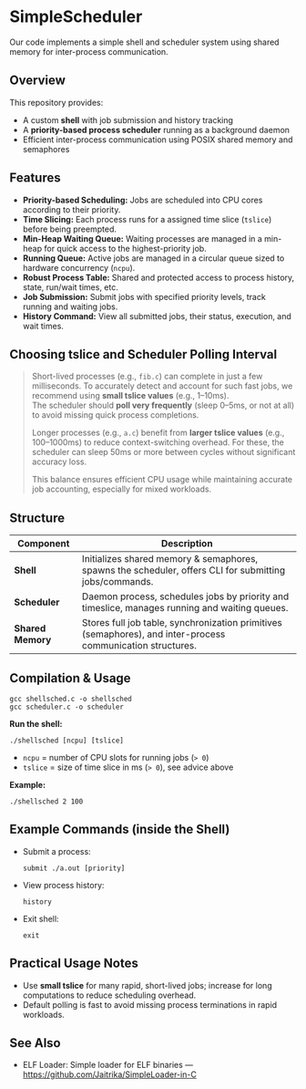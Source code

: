 # SimpleScheduler

Our code implements a simple shell and scheduler system using shared memory for inter-process communication.

## Overview

This repository provides:
- A custom **shell** with job submission and history tracking
- A **priority-based process scheduler** running as a background daemon
- Efficient inter-process communication using POSIX shared memory and semaphores

## Features

- **Priority-based Scheduling:** Jobs are scheduled into CPU cores according to their priority.
- **Time Slicing:** Each process runs for a assigned time slice (`tslice`) before being preempted.
- **Min-Heap Waiting Queue:** Waiting processes are managed in a min-heap for quick access to the highest-priority job.
- **Running Queue:** Active jobs are managed in a circular queue sized to hardware concurrency (`ncpu`).
- **Robust Process Table:** Shared and protected access to process history, state, run/wait times, etc.
- **Job Submission:** Submit jobs with specified priority levels, track running and waiting jobs.
- **History Command:** View all submitted jobs, their status, execution, and wait times.

## Choosing tslice and Scheduler Polling Interval

> Short-lived processes (e.g., `fib.c`) can complete in just a few milliseconds. To accurately detect and account for such fast jobs, we recommend using **small tslice values** (e.g., 1–10ms).  
> The scheduler should **poll very frequently** (sleep 0–5ms, or not at all) to avoid missing quick process completions.  
>  
> Longer processes (e.g., `a.c`) benefit from **larger tslice values** (e.g., 100–1000ms) to reduce context-switching overhead. For these, the scheduler can sleep 50ms or more between cycles without significant accuracy loss.  
>  
> This balance ensures efficient CPU usage while maintaining accurate job accounting, especially for mixed workloads.

## Structure

| Component           | Description                                                                                                                     |
|---------------------|---------------------------------------------------------------------------------------------------------------------------------|
| **Shell**           | Initializes shared memory & semaphores, spawns the scheduler, offers CLI for submitting jobs/commands.                         |
| **Scheduler**       | Daemon process, schedules jobs by priority and timeslice, manages running and waiting queues.                                  |
| **Shared Memory**   | Stores full job table, synchronization primitives (semaphores), and inter-process communication structures.                    |

## Compilation & Usage

```
gcc shellsched.c -o shellsched
gcc scheduler.c -o scheduler
```

**Run the shell:**
```
./shellsched [ncpu] [tslice]
```
- `ncpu` = number of CPU slots for running jobs (`> 0`)
- `tslice` = size of time slice in ms (`> 0`), see advice above

**Example:**
```
./shellsched 2 100
```

## Example Commands (inside the Shell)

- Submit a process:
  ```
  submit ./a.out [priority]
  ```
- View process history:
  ```
  history
  ```
- Exit shell:
  ```
  exit
  ```

## Practical Usage Notes

- Use **small tslice** for many rapid, short-lived jobs; increase for long computations to reduce scheduling overhead.
- Default polling is fast to avoid missing process terminations in rapid workloads.

## See Also

- ELF Loader: Simple loader for ELF binaries —  https://github.com/Jaitrika/SimpleLoader-in-C
